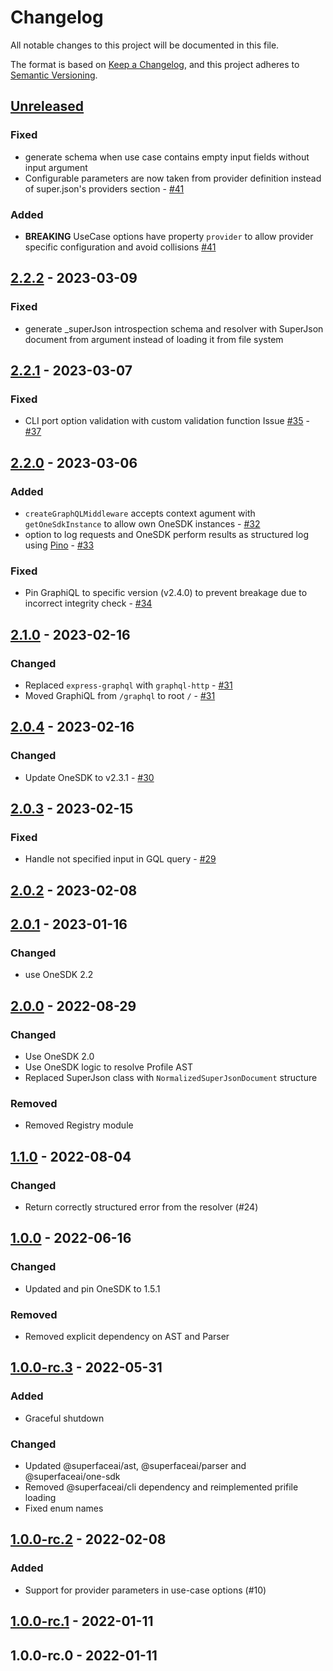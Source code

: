 # Changelog

All notable changes to this project will be documented in this file.

The format is based on [Keep a Changelog](https://keepachangelog.com/en/1.0.0/),
and this project adheres to [Semantic Versioning](https://semver.org/spec/v2.0.0.html).

## [Unreleased]
### Fixed
- generate schema when use case contains empty input fields without input argument
- Configurable parameters are now taken from provider definition instead of super.json's providers section - [#41](https://github.com/superfaceai/one-service/pull/41)

### Added
- **BREAKING** UseCase options have property `provider` to allow provider specific configuration and avoid collisions [#41](https://github.com/superfaceai/one-service/pull/41)

## [2.2.2] - 2023-03-09
### Fixed
- generate _superJson introspection schema and resolver with SuperJson document from argument instead of loading it from file system

## [2.2.1] - 2023-03-07
### Fixed
- CLI port option validation with custom validation function Issue [#35](https://github.com/superfaceai/one-service/issues/35) - [#37](https://github.com/superfaceai/one-service/pull/37)

## [2.2.0] - 2023-03-06
### Added
- `createGraphQLMiddleware` accepts context agument with `getOneSdkInstance` to allow own OneSDK instances - [#32](https://github.com/superfaceai/one-service/pull/32)
- option to log requests and OneSDK perform results as structured log using [Pino](https://github.com/pinojs/pino) - [#33](https://github.com/superfaceai/one-service/pull/33)

### Fixed
- Pin GraphiQL to specific version (v2.4.0) to prevent breakage due to incorrect integrity check - [#34](https://github.com/superfaceai/one-service/pull/34)

## [2.1.0] - 2023-02-16
### Changed
- Replaced `express-graphql` with `graphql-http` - [#31](https://github.com/superfaceai/one-service/pull/31)
- Moved GraphiQL from `/graphql` to root `/` - [#31](https://github.com/superfaceai/one-service/pull/31)

## [2.0.4] - 2023-02-16
### Changed
- Update OneSDK to v2.3.1 - [#30](https://github.com/superfaceai/one-service/pull/30)

## [2.0.3] - 2023-02-15
### Fixed
- Handle not specified input in GQL query - [#29](https://github.com/superfaceai/one-service/pull/29)

## [2.0.2] - 2023-02-08

## [2.0.1] - 2023-01-16
### Changed
- use OneSDK 2.2

## [2.0.0] - 2022-08-29
### Changed
- Use OneSDK 2.0
- Use OneSDK logic to resolve Profile AST
- Replaced SuperJson class with `NormalizedSuperJsonDocument` structure

### Removed
- Removed Registry module

## [1.1.0] - 2022-08-04
### Changed
- Return correctly structured error from the resolver (#24)

## [1.0.0] - 2022-06-16
### Changed
- Updated and pin OneSDK to 1.5.1

### Removed
- Removed explicit dependency on AST and Parser

## [1.0.0-rc.3] - 2022-05-31
### Added
- Graceful shutdown

### Changed
- Updated @superfaceai/ast, @superfaceai/parser and @superfaceai/one-sdk
- Removed @superfaceai/cli dependency and reimplemented prifile loading
- Fixed enum names

## [1.0.0-rc.2] - 2022-02-08
### Added
- Support for provider parameters in use-case options (#10)

## [1.0.0-rc.1] - 2022-01-11

## 1.0.0-rc.0 - 2022-01-11

[Unreleased]: https://github.com/superfaceai/one-service/compare/v2.2.2...HEAD
[2.2.2]: https://github.com/superfaceai/one-service/compare/v2.2.1...v2.2.2
[2.2.1]: https://github.com/superfaceai/one-service/compare/v2.2.0...v2.2.1
[2.2.0]: https://github.com/superfaceai/one-service/compare/v2.1.0...v2.2.0
[2.1.0]: https://github.com/superfaceai/one-service/compare/v2.0.4...v2.1.0
[2.0.4]: https://github.com/superfaceai/one-service/compare/v2.0.3...v2.0.4
[2.0.3]: https://github.com/superfaceai/one-service/compare/v2.0.2...v2.0.3
[2.0.2]: https://github.com/superfaceai/one-service/compare/v2.0.1...v2.0.2
[2.0.1]: https://github.com/superfaceai/one-service/compare/v2.0.0...v2.0.1
[2.0.0]: https://github.com/superfaceai/one-service/compare/v1.1.0...v2.0.0
[1.1.0]: https://github.com/superfaceai/one-service/compare/v1.0.0...v1.1.0
[1.0.0]: https://github.com/superfaceai/one-service/compare/v1.0.0-rc.3...v1.0.0
[1.0.0-rc.3]: https://github.com/superfaceai/one-service/compare/v1.0.0-rc.2...v1.0.0-rc.3
[1.0.0-rc.2]: https://github.com/superfaceai/one-service/compare/v1.0.0-rc.1...v1.0.0-rc.2
[1.0.0-rc.1]: https://github.com/superfaceai/one-service/compare/v1.0.0-rc.0...v1.0.0-rc.1
